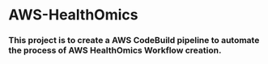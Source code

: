 # AWS-HealthOmics

### This project is to create a AWS CodeBuild pipeline to automate the process of AWS HealthOmics Workflow creation.

